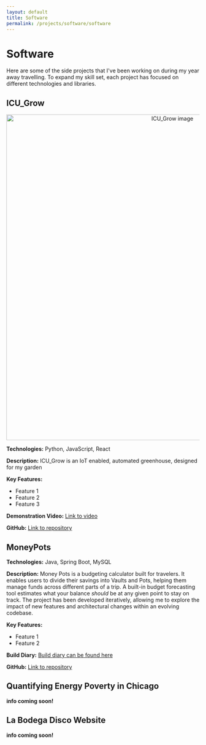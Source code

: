 ```yaml
---
layout: default
title: Software
permalink: /projects/software/software
---
```


# Software

Here are some of the side projects that I've been working on during my year away travelling. To expand my skill set, each project has focused on different technologies and libraries. 

## ICU_Grow
<p align="center">
  <img src="/assets/img/icu_grow.jpg" alt="ICU_Grow image" width="850">
</p>

**Technologies:** Python, JavaScript, React 

**Description:** ICU_Grow is an IoT enabled, automated greenhouse, designed for my garden 

**Key Features:**
- Feature 1
- Feature 2  
- Feature 3

**Demonstration Video:** [Link to video](www.youtube.com)

**GitHub:** [Link to repository](https://www.github.com/fortune1991)

## MoneyPots
**Technologies:** Java, Spring Boot, MySQL  

**Description:** Money Pots is a budgeting calculator built for travelers. It enables users to divide their savings into Vaults and Pots, helping them manage funds across different parts of a trip. A built-in budget forecasting tool estimates what your balance _should_ be at any given point to stay on track. The project has been developed iteratively, allowing me to explore the impact of new features and architectural changes within an evolving codebase.

**Key Features:**
- Feature 1
- Feature 2

**Build Diary:** [Build diary can be found here](/projects/moneypots) 

**GitHub:** [Link to repository](#)

## Quantifying Energy Poverty in Chicago 

**info coming soon!**

## La Bodega Disco Website

**info coming soon!**



